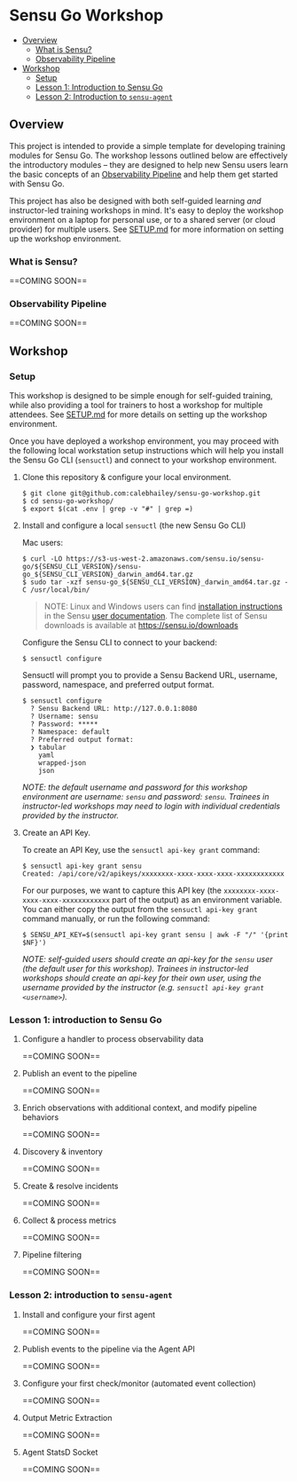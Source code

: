 # Sensu Go Workshop

- [Overview](#overview)
  - [What is Sensu?](#what-is-sensu)
  - [Observability Pipeline](#observability-pipeline)
- [Workshop](#workshop)
  - [Setup](#setup)
  - [Lesson 1: Introduction to Sensu Go](#lesson-1-introduction-to-sensu-go)
  - [Lesson 2: Introduction to `sensu-agent`](#lesson-2-introduction-to-sensu-agent)

## Overview 

This project is intended to provide a simple template for developing training 
modules for Sensu Go. The workshop lessons outlined below are effectively the 
introductory modules – they are designed to help new Sensu users learn the 
basic concepts of an [Observability Pipeline][0] and help them get started 
with Sensu Go. 

This project has also be designed with both self-guided learning _and_ 
instructor-led training workshops in mind. It's easy to deploy the workshop 
environment on a laptop for personal use, or to a shared server (or cloud 
provider) for multiple users. See [SETUP.md][1] for more information on 
setting up the workshop environment. 

### What is Sensu?

==COMING SOON==

### Observability Pipeline 

==COMING SOON==

## Workshop

### Setup

This workshop is designed to be simple enough for self-guided training, while 
also providing a tool for trainers to host a workshop for multiple attendees. 
See [SETUP.md][1] for more details on setting up the workshop environment. 

Once you have deployed a workshop environment, you may proceed with the 
following local workstation setup instructions which will help you install 
the Sensu Go CLI (`sensuctl`) and connect to your workshop environment.

1. Clone this repository & configure your local environment.  

   ```
   $ git clone git@github.com:calebhailey/sensu-go-workshop.git 
   $ cd sensu-go-workshop/ 
   $ export $(cat .env | grep -v "#" | grep =)
   ```
   
2. Install and configure a local `sensuctl` (the new Sensu Go CLI)

   Mac users:

   ```
   $ curl -LO https://s3-us-west-2.amazonaws.com/sensu.io/sensu-go/${SENSU_CLI_VERSION}/sensu-go_${SENSU_CLI_VERSION}_darwin_amd64.tar.gz
   $ sudo tar -xzf sensu-go_${SENSU_CLI_VERSION}_darwin_amd64.tar.gz -C /usr/local/bin/
   ```

   > NOTE: Linux and Windows users can find [installation instructions][2] in the 
     Sensu [user documentation][3]. The complete list of Sensu downloads is 
     available at https://sensu.io/downloads

   Configure the Sensu CLI to connect to your backend:
   
   ```
   $ sensuctl configure
   ```

   Sensuctl will prompt you to provide a Sensu Backend URL, username, password,
   namespace, and preferred output format. 
   
   ```
   $ sensuctl configure
     ? Sensu Backend URL: http://127.0.0.1:8080
     ? Username: sensu
     ? Password: *****
     ? Namespace: default
     ? Preferred output format:
     ❯ tabular
       yaml
       wrapped-json
       json
   ```

   _NOTE: the default username and password for this workshop environment are 
   username: `sensu` and password: `sensu`. Trainees in instructor-led 
   workshops may need to login with individual credentials provided by the 
   instructor._
   
3. Create an API Key. 

   To create an API Key, use the `sensuctl api-key grant` command: 
   
   ```
   $ sensuctl api-key grant sensu
   Created: /api/core/v2/apikeys/xxxxxxxx-xxxx-xxxx-xxxx-xxxxxxxxxxxx
   ```
   
   For our purposes, we want to capture this API key (the 
   `xxxxxxxx-xxxx-xxxx-xxxx-xxxxxxxxxxxx` part of the output) as an environment
   variable. You can either copy the output from the `sensuctl api-key grant`
   command manually, or run the following command: 
   
   ```
   $ SENSU_API_KEY=$(sensuctl api-key grant sensu | awk -F "/" '{print $NF}')
   ```
   
   _NOTE: self-guided users should create an api-key for the `sensu` user (the 
   default user for this workshop). Trainees in instructor-led workshops should
   create an api-key for their own user, using the username provided by the 
   instructor (e.g. `sensuctl api-key grant <username>`)._ 
   
### Lesson 1: introduction to Sensu Go

1. Configure a handler to process observability data

   ==COMING SOON==

2. Publish an event to the pipeline 

   ==COMING SOON==

3. Enrich observations with additional context, and modify pipeline behaviors

   ==COMING SOON==

4. Discovery & inventory 

   ==COMING SOON==

5. Create & resolve incidents  

   ==COMING SOON==
   
6. Collect & process metrics 

   ==COMING SOON==
   
7. Pipeline filtering 

   ==COMING SOON==

### Lesson 2: introduction to `sensu-agent`

1. Install and configure your first agent 

   ==COMING SOON==
   
2. Publish events to the pipeline via the Agent API 

   ==COMING SOON==
   
3. Configure your first check/monitor (automated event collection)

   ==COMING SOON==

4. Output Metric Extraction 

   ==COMING SOON==

5. Agent StatsD Socket 

   ==COMING SOON==



[0]:  #observability-pipeline 
[1]:  /docs/SETUP.md
[2]:  https://docs.sensu.io/sensu-go/latest/operations/deploy-sensu/install-sensu/#install-sensuctl
[3]:  https://docs.sensu.io/sensu-go/latest/
[4]:  #
[5]:  #
[6]:  #
[7]:  #
[8]:  #
[9]:  #
[10]: #
[11]: #
